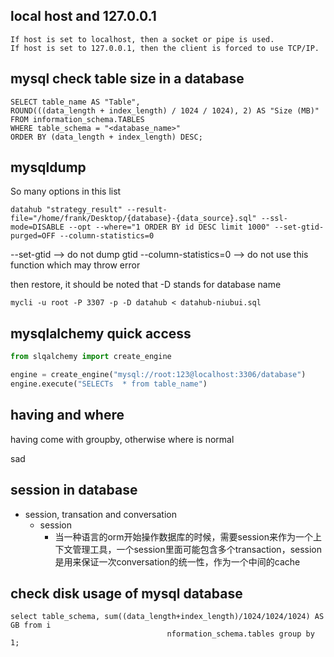 ## local host and 127.0.0.1
```
If host is set to localhost, then a socket or pipe is used.
If host is set to 127.0.0.1, then the client is forced to use TCP/IP.
```

## mysql check table size in a database

```mysql
SELECT table_name AS "Table",
ROUND(((data_length + index_length) / 1024 / 1024), 2) AS "Size (MB)"
FROM information_schema.TABLES
WHERE table_schema = "<database_name>"
ORDER BY (data_length + index_length) DESC;
```


## mysqldump
So many options in this list

```
datahub "strategy_result" --result-file="/home/frank/Desktop/{database}-{data_source}.sql" --ssl-mode=DISABLE --opt --where="1 ORDER BY id DESC limit 1000" --set-gtid-purged=OFF --column-statistics=0
```

--set-gtid --> do not dump gtid
--column-statistics=0 --> do not use this function which may throw error


then restore, it should be noted that -D stands for database name

```
mycli -u root -P 3307 -p -D datahub < datahub-niubui.sql
```


## mysqlalchemy quick access

```python
from slqalchemy import create_engine

engine = create_engine("mysql://root:123@localhost:3306/database")
engine.execute("SELECTs  * from table_name")
```

## having and where 

having come with groupby, otherwise where is normal

sad

## session in database 

- session, transation and conversation 
  - session
    - 当一种语言的orm开始操作数据库的时候，需要session来作为一个上下文管理工具，一个session里面可能包含多个transaction，session是用来保证一次conversation的统一性，作为一个中间的cache



## check disk usage of mysql database 

```
select table_schema, sum((data_length+index_length)/1024/1024/1024) AS GB from i
                                   nformation_schema.tables group by 1;

```